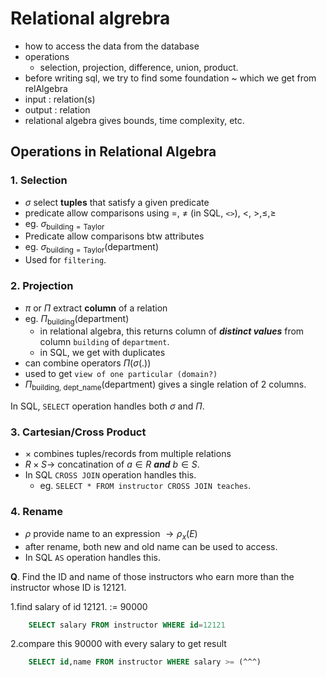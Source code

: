 # Relational algrebra
* how to access the data from the database
* operations
  * selection, projection, difference, union, product.
* before writing sql, we try to find some foundation ~ which we get from relAlgebra
* input : relation(s)
* output : relation
* relational algebra gives bounds, time complexity, etc.

Operations in Relational Algebra
---

### 1. Selection
- $\sigma$ select **tuples** that satisfy a given predicate
- predicate allow comparisons using $=$, $\neq$ (in SQL, `<>`), $\lt$, $\gt$,$\le$,$\ge$
- eg. $\sigma_{\text{building}=\text{Taylor}}$
- Predicate allow comparisons btw attributes 
- eg. $\sigma_{\text{building}=\text{Taylor}} (\text{department})$
- Used for `filtering`.
### 2. Projection
- $\pi$ or $\Pi$ extract **column** of a relation
- eg. $\Pi_{\text{building}} (\text{department})$
  - in relational algebra, this returns column of ***distinct values*** from column `building` of `department`.
  - in SQL, we get with duplicates
- can combine operators $\Pi (\sigma(.))$
- used to get `view of one particular (domain?)`
- $\Pi_{\text{building, dept\_name}} (\text{department})$ gives a single relation of 2 columns.

In SQL, `SELECT` operation handles both $\sigma$ and $\Pi$.

### 3. Cartesian/Cross Product
- $\times$ combines tuples/records from multiple relations
- $R \times S \rightarrow$ concatination of $a\in R$ ***and*** $b\in S$.
- In SQL `CROSS JOIN` operation handles this. 
  - eg. `SELECT * FROM instructor CROSS JOIN teaches`.
  
### 4. Rename
- $\rho$ provide name to an expression $\rightarrow \rho_x(E)$
- after rename, both new and old name can be used to access.
- In SQL `AS` operation handles this. 


**Q**. Find the ID and name of those instructors who earn more than the instructor whose ID is 12121.

1.find salary of id 12121. := 90000
```SQL
    SELECT salary FROM instructor WHERE id=12121
```
2.compare this 90000 with every salary to get result
```SQL
    SELECT id,name FROM instructor WHERE salary >= (^^^)
```